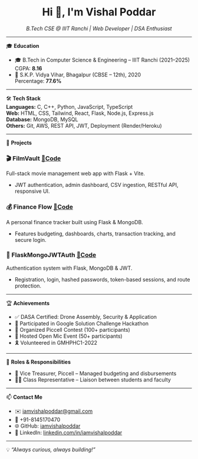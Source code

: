 <h1 align="center">Hi 👋, I'm Vishal Poddar</h1>
<p align="center">
  <i>B.Tech CSE @ IIIT Ranchi | Web Developer | DSA Enthusiast</i>
</p>

---

🎓 **Education**  
- 🎓 B.Tech in Computer Science & Engineering – IIIT Ranchi (2021–2025)  
  CGPA: **8.16**  
- 🏫 S.K.P. Vidya Vihar, Bhagalpur (CBSE – 12th), 2020  
  Percentage: **77.6%**

---

🛠️ **Tech Stack**  
**Languages:** C, C++, Python, JavaScript, TypeScript  
**Web:** HTML, CSS, Tailwind, React, Flask, Node.js, Express.js  
**Database:** MongoDB, MySQL  
**Others:** Git, AWS, REST API, JWT, Deployment (Render/Heroku)

---

📌 **Projects**

### 🎬 FilmVault [🔗Code](#)
Full-stack movie management web app with Flask + Vite.  
- JWT authentication, admin dashboard, CSV ingestion, RESTful API, responsive UI.

### 💰 Finance Flow [🔗Code](#)
A personal finance tracker built using Flask & MongoDB.  
- Features budgeting, dashboards, charts, transaction tracking, and secure login.

### 🔐 FlaskMongoJWTAuth [🔗Code](#)
Authentication system with Flask, MongoDB & JWT.  
- Registration, login, hashed passwords, token-based sessions, and route protection.

---

🏆 **Achievements**
- ✅ DASA Certified: Drone Assembly, Security & Application
- 🏁 Participated in Google Solution Challenge Hackathon
- 📸 Organized Piccell Contest (100+ participants)
- 🎤 Hosted Open Mic Event (50+ participants)
- 🎗️ Volunteered in GMHPHC1-2022

---

📌 **Roles & Responsibilities**
- 💼 Vice Treasurer, Piccell – Managed budgeting and disbursements  
- 🧑‍🏫 Class Representative – Liaison between students and faculty

---

📫 **Contact Me**
- ✉️ iamvishalpoddar@gmail.com
- 📱 +91-8145170470
- 🌐 GitHub: [iamvishalpoddar](https://github.com/iamvishalpoddar)
- 🔗 LinkedIn: [linkedin.com/in/iamvishalpoddar](#)

---

💡 *“Always curious, always building!”*

